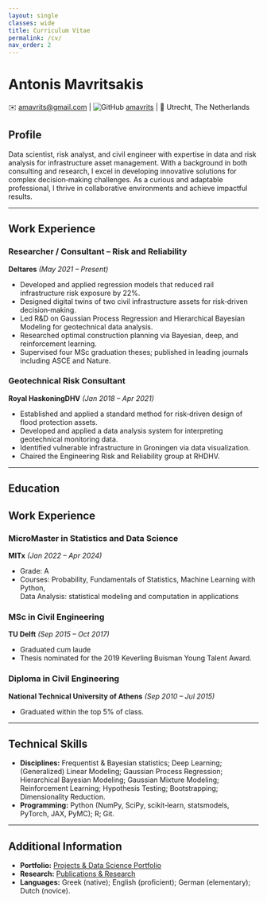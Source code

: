 ```yaml
---
layout: single
classes: wide
title: Curriculum Vitae
permalink: /cv/
nav_order: 2
---
```



# Antonis Mavritsakis

✉️ [amavrits@gmail.com](mailto:amavrits@gmail.com) | ![GitHub](https://img.shields.io/badge/-GitHub-181717?style=flat&logo=github&logoColor=white) [amavrits](https://github.com/amavrits) | 📍 Utrecht, The Netherlands

## Profile

Data scientist, risk analyst, and civil engineer with expertise in data and risk analysis for infrastructure asset management. With a background in both consulting and research, I excel in developing innovative solutions for complex decision‑making challenges. As a curious and adaptable professional, I thrive in collaborative environments and achieve impactful results.

---

## Work Experience

### Researcher / Consultant – Risk and Reliability  
**Deltares** *(May 2021 – Present)*  
- Developed and applied regression models that reduced rail infrastructure risk exposure by 22%.
- Designed digital twins of two civil infrastructure assets for risk‑driven decision‑making.
- Led R&D on Gaussian Process Regression and Hierarchical Bayesian Modeling for geotechnical data analysis.
- Researched optimal construction planning via Bayesian, deep, and reinforcement learning.
- Supervised four MSc graduation theses; published in leading journals including ASCE and Nature.

### Geotechnical Risk Consultant  
**Royal HaskoningDHV** *(Jan 2018 – Apr 2021)*  
- Established and applied a standard method for risk‑driven design of flood protection assets.
- Developed and applied a data analysis system for interpreting geotechnical monitoring data.
- Identified vulnerable infrastructure in Groningen via data visualization.
- Chaired the Engineering Risk and Reliability group at RHDHV.

---

## Education

## Work Experience

### MicroMaster in Statistics and Data Science
**MITx** *(Jan 2022 – Apr 2024)*  
- Grade: A
- Courses: Probability, Fundamentals of Statistics, Machine Learning with Python,<br>Data Analysis: statistical modeling and computation in applications

### MSc in Civil Engineering  
**TU Delft** *(Sep 2015 – Oct 2017)*  
- Graduated cum laude
- Thesis nominated for the 2019 Keverling Buisman Young Talent Award.

### Diploma in Civil Engineering  
**National Technical University of Athens** *(Sep 2010 – Jul 2015)*  
- Graduated within the top 5% of class.

---


## Technical Skills

- **Disciplines:** Frequentist & Bayesian statistics; Deep Learning; (Generalized) Linear Modeling; Gaussian Process Regression; Hierarchical Bayesian Modeling; Gaussian Mixture Modeling; Reinforcement Learning; Hypothesis Testing; Bootstrapping; Dimensionality Reduction.
- **Programming:** Python (NumPy, SciPy, scikit‑learn, statsmodels, PyTorch, JAX, PyMC); R; Git.

---

## Additional Information

- **Portfolio:** [Projects & Data Science Portfolio](/projects.md)
- **Research:** [Publications & Research](/research.md)
- **Languages:** Greek (native); English (proficient); German (elementary); Dutch (novice).
